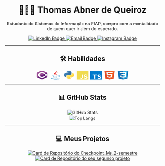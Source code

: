 <h1 align="center">👩🏻‍💻 Thomas Abner de Queiroz</h1>

<p align="center">
  Estudante de Sistemas de Informação na FIAP, sempre com a mentalidade de quem quer ir além do esperado.
</p>

<p align="center">
  <a href="https://www.linkedin.com/in/thomas-abner-de-queiroz" target="_blank">
    <img src="https://img.shields.io/badge/LinkedIn-0077B5?style=for-the-badge&logo=linkedin&logoColor=white" alt="LinkedIn Badge"/>
  </a>
  <a href="mailto:thomasjml10@gmail.com" target="_blank">
    <img src="https://img.shields.io/badge/-Email-000?style=for-the-badge&logo=microsoft-outlook&logoColor=007BFF" alt="Email Badge"/>
  </a>
  <a href="https://instagram.com/thomasthz" target="_blank">
    <img src="https://img.shields.io/badge/-Instagram-%23E4405F?style=for-the-badge&logo=instagram&logoColor=white" alt="Instagram Badge"/>
  </a>
</p>

---

<h2 align="center">🛠️ Habilidades</h2>
<p align="center">
  <img align="center" alt="C#" height="30" width="40" src="https://raw.githubusercontent.com/devicons/devicon/master/icons/csharp/csharp-original.svg" title="C#">
  <img align="center" alt="Java" height="30" width="40" src="https://raw.githubusercontent.com/devicons/devicon/master/icons/java/java-original.svg" title="Java">
  <img align="center" alt="Python" height="30" width="40" src="https://raw.githubusercontent.com/devicons/devicon/master/icons/python/python-original.svg" title="Python">
  <img align="center" alt="JavaScript" height="30" width="40" src="https://raw.githubusercontent.com/devicons/devicon/master/icons/javascript/javascript-plain.svg" title="JavaScript">
  <img align="center" alt="TypeScript" height="30" width="40" src="https://raw.githubusercontent.com/devicons/devicon/master/icons/typescript/typescript-plain.svg" title="TypeScript">
  <img align="center" alt="HTML" height="30" width="40" src="https://raw.githubusercontent.com/devicons/devicon/master/icons/html5/html5-original.svg" title="HTML5">
  <img align="center" alt="CSS" height="30" width="40" src="https://raw.githubusercontent.com/devicons/devicon/master/icons/css3/css3-original.svg" title="CSS3">
</p>

---

<h2 align="center">📊 GitHub Stats</h2>
<div align="center">
  <img 
    align="center" 
    alt="GitHub Stats" 
    src="https://github-readme-stats.vercel.app/api?username=Thomasaqx&show_icons=true&theme=tokyonight&include_all_commits=true&locale=pt-br" 
  />
  <br/>
  <img 
    align="center" 
    alt="Top Langs" 
    src="https://github-readme-stats.vercel.app/api/top-langs/?username=thomasaqx&theme=tokyonight&layout=compact&custom_title=Tecnologias&langs_count=9" 
  />
</div>

---

<h2 align="center">💻 Meus Projetos</h2>
<div align="center">
  <a href="https://github.com/thomasaqx/Checkpoint_Ms_2-semestre">
    <img src="https://github-readme-stats.vercel.app/api/pin/?username=thomasaqx&repo=Checkpoint_Ms_2-semestre&bg_color=000&border_color=30A3DC&show_icons=true&icon_color=30A3DC&title_color=E94D5F&text_color=FFF" alt="Card de Repositório do Checkpoint_Ms_2-semestre">
  </a>
  <a href="https://github.com/thomasaqx/nome-do-seu-segundo-projeto">
    <img src="https://github-readme-stats.vercel.app/api/pin/?username=thomasaqx&repo=nome-do-seu-segundo-projeto&bg_color=000&border_color=30A3DC&show_icons=true&icon_color=30A3DC&title_color=E94D5F&text_color=FFF" alt="Card de Repositório do seu segundo projeto">
  </a>
</div>
